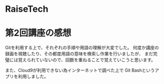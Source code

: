 # RaiseTech
# 第2回講座の感想
 Gitを利用する上で、それぞれの手順や用語の理解が大変でした。
何度か講座の録画を視聴したり、その都度用語の意味を検索し作業を行いましたが、
まだ完璧には覚えられていないので、回数を重ねることで覚えていこうと思います。


また、Cloud9が利用できない為インターネットで調べた上で
Git Bashというアプリを利用しました。
